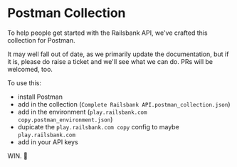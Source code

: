 # Postman Collection

To help people get started with the Railsbank API, we've crafted this collection for Postman.

It may well fall out of date, as we primarily update the documentation, but if it is, please do raise a ticket and we'll see what we can do. PRs will be welcomed, too.

To use this:
 - install Postman
 - add in the collection (`Complete Railsbank API.postman_collection.json`)
 - add in the environment (`play.railsbank.com copy.postman_environment.json`)
 - dupicate the `play.railsbank.com copy` config to maybe `play.railsbank.com`
 - add in your API keys

 WIN. 🦄
